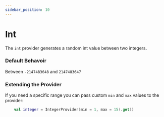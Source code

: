 ```yaml
---
sidebar_position: 10
---
```


# Int

The `int` provider generates a random int value between two integers.

### Default Behavoir
Between `-2147483648` and `2147483647`

### Extending the Provider

If you need a specific range you can pass custom `min` and `max` values to the provider:

```kotlin
    val integer = IntegerProvider(min = 1, max = 15).get()
```
